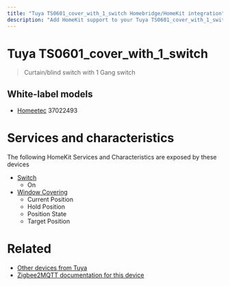 ```yaml
---
title: "Tuya TS0601_cover_with_1_switch Homebridge/HomeKit integration"
description: "Add HomeKit support to your Tuya TS0601_cover_with_1_switch, using Homebridge, Zigbee2MQTT and homebridge-z2m."
---
```

<!---
This file has been GENERATED using src/docgen/docgen.ts
DO NOT EDIT THIS FILE MANUALLY!
-->
# Tuya TS0601_cover_with_1_switch
> Curtain/blind switch with 1 Gang switch


## White-label models
* [Homeetec](../index.md#homeetec) 37022493

# Services and characteristics
The following HomeKit Services and Characteristics are exposed by
these devices

* [Switch](../../switch.md)
  * On
* [Window Covering](../../cover.md)
  * Current Position
  * Hold Position
  * Position State
  * Target Position


# Related
* [Other devices from Tuya](../index.md#tuya)
* [Zigbee2MQTT documentation for this device](https://www.zigbee2mqtt.io/devices/TS0601_cover_with_1_switch.html)